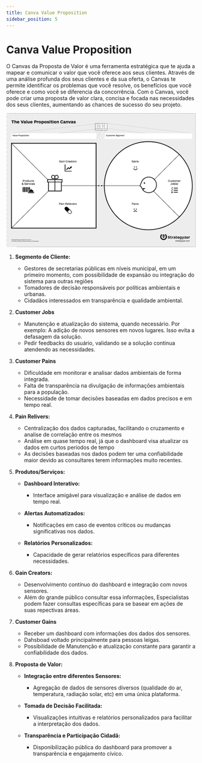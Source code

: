 ```yaml
---
title: Canva Value Proposition
sidebar_position: 5
---
```


# Canva Value Proposition

O Canvas da Proposta de Valor é uma ferramenta estratégica que te ajuda a mapear e comunicar o valor que você oferece aos seus clientes. Através de uma análise profunda dos seus clientes e da sua oferta, o Canvas te permite identificar os problemas que você resolve, os benefícios que você oferece e como você se diferencia da concorrência. Com o Canvas, você pode criar uma proposta de valor clara, concisa e focada nas necessidades dos seus clientes, aumentando as chances de sucesso do seu projeto.

![Canva_Value_Proposition](Canvas.png)

1. **Segmento de Cliente:**
    - Gestores de secretarias públicas em níveis municipal, em um primeiro momento, com possibilidade de expansão ou integração do sistema para outras regiões
    - Tomadores de decisão responsáveis por políticas ambientais e urbanas.
    - Cidadãos interessados em transparência e qualidade ambiental.

2. **Customer Jobs**
    - Manutenção e atualização do sistema, quando necessário. Por exemplo: A adição de novos sensores em novos lugares. Isso evita a defasagem da solução.
    - Pedir feedbacks do usuário, validando se a solução continua atendendo as necessidades.

3. **Customer Pains**
    - Dificuldade em monitorar e analisar dados ambientais de forma integrada.
    - Falta de transparência na divulgação de informações ambientais para a população.
    - Necessidade de tomar decisões baseadas em dados precisos e em tempo real.

4. **Pain Relivers:**
    - Centralização dos dados capturadas, facilitando o cruzamento e analise de correlação entre os mesmos
    - Análise em quase tempo real, já que o dashboard visa atualizar os dados em curtos períodos de tempo
    - As decisões baseadas nos dados podem ter uma confiabilidade maior devido as consultares terem informações muito recentes.

5. **Produtos/Serviços:**

    - **Dashboard Interativo:**
        - Interface amigável para visualização e análise de dados em tempo real.

    - **Alertas Automatizados:**
        - Notificações em caso de eventos críticos ou mudanças significativas nos dados.

    - **Relatórios Personalizados:**
        - Capacidade de gerar relatórios específicos para diferentes necessidades.

6. **Gain Creators:**
    - Desenvolvimento contínuo do dashboard e integração com novos sensores.
    - Além do grande público consultar essa informações, Especialistas podem fazer consultas específicas para se basear em ações de suas repectivas áreas.

7. **Customer Gains**
    - Receber um dashboard com informações dos dados dos sensores.
    - Dahsboad voltado principalmente para pessoas leigas.
    - Possibilidade de Manutenção e atualização constante para garantir a confiabilidade dos dados.

8. **Proposta de Valor:**

    - **Integração entre diferentes Sensores:**
        - Agregação de dados de sensores diversos (qualidade do ar, temperatura, radiação solar, etc) em uma única plataforma.

    - **Tomada de Decisão Facilitada:**
        - Visualizações intuitivas e relatórios personalizados para facilitar a interpretação dos dados.
        
    - **Transparência e Participação Cidadã:**
        - Disponibilização pública do dashboard para promover a transparência e engajamento cívico.